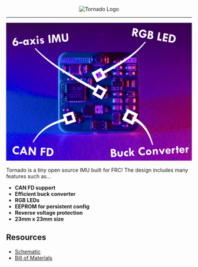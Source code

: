 <p align="center">
    <picture>
      <source media="(prefers-color-scheme: dark)" srcset="Images/logo-darkTheme.png">
      <source media="(prefers-color-scheme: light)" srcset="Images/logo-lightTheme.png">
      <img alt="Tornado Logo" style="width:400px;height:auto">
    </picture>
</p>

---

![Picture of PCB](Images/features.jpg)

Tornado is a tiny open source IMU built for FRC! The design includes many features such as...
* __CAN FD support__
* __Efficient buck converter__
* __RGB LEDs__
* __EEPROM for persistent config__
* __Reverse voltage protection__
* __23mm x 23mm size__

## Resources
* [Schematic](Images/Schematic.pdf)
* [Bill of Materials](https://docs.google.com/spreadsheets/d/1Hn63KbTJbFwAjQXVcAFpKeThpDb3CeomXEKE-9VibNg)